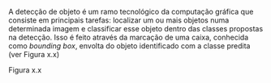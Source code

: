 A detecção de objeto é um ramo tecnológico da computação gráfica que consiste em principais tarefas: localizar um ou mais objetos numa determinada imagem e classificar esse objeto dentro das classes propostas na detecção. Isso é feito através da marcação de uma caixa, conhecida como *bounding box*, envolta do objeto identificado com a classe predita (ver Figura x.x)

Figura x.x